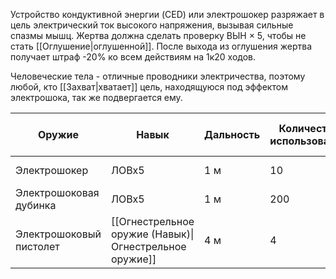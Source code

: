 Устройство кондуктивной энергии (CED) или электрошокер разряжает в цель электрический ток высокого напряжения, вызывая сильные спазмы мышц. Жертва должна сделать проверку ВЫН × 5, чтобы не стать [[Оглушение|оглушенной]]. После выхода из оглушения жертва получает штраф -20% ко всем действиям на 1к20 ходов.

Человеческие тела - отличные проводники электричества, поэтому любой, кто [[Захват|хватает]] цель, находящуюся под эффектом электрошока, так же подвергается ему.

| Оружие                  | Навык                                                  | Дальность | Количество использований | Накладываемый на цель штраф | [[Категории расходов\|Расходы]] |
| ----------------------- | ------------------------------------------------------ | --------- | ------------------------ | --------------------------- | ------------------------------- |
| Электрошокер            | ЛОВх5                                                  | 1 м       | 10                       | -20% на 1к20 ходов          | Обычные                         |
| Электрошоковая дубинка  | ЛОВх5                                                  | 1 м       | 200                      | -20% на 1к20 ходов          | Обычные                         |
| Электрошоковый пистолет | [[Огнестрельное оружие (Навык)\|Огнестрельное оружие]] | 4 м       | 4                        | -20% на 1к20 ходов          | Целевые                         |
